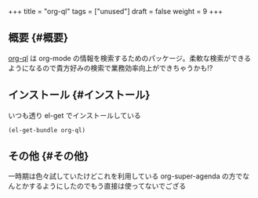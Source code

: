 +++
title = "org-ql"
tags = ["unused"]
draft = false
weight = 9
+++

## 概要 {#概要}

[org-ql](https://github.com/alphapapa/org-ql) は org-mode の情報を検索するためのパッケージ。柔軟な検索ができるようになるので貴方好みの検索で業務効率向上ができちゃうかも!?


## インストール {#インストール}

いつも透り el-get でインストールしている

```emacs-lisp
(el-get-bundle org-ql)
```


## その他 {#その他}

一時期は色々試していたけどこれを利用している org-super-agenda の方でなんとかするようにしたのでもう直接は使ってないでござる
